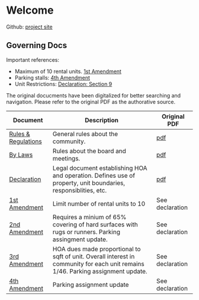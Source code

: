 # Welcome

Github: [project site](https://github.com/33rd-pl-hoa/33rd-pl-hoa.github.io)

## Governing Docs
Important references:

- Maximum of 10 rental units. [1st Amendment](governing_docs/declaration_amendments/first-amendment.md)
- Parking stalls: [4th Amendment](governing_docs/declaration_amendments/fourth-amendment.md)
- Unit Restrictions: [Declaration: Section 9](governing_docs/declaration_amendments/declaration.md#9-restrictions-on-use-of-property)

The original docucments have been digitalized for better searching and navigation. Please refer to the 
original PDF as the authorative source.

| Document | Description | Original PDF |
|-|-|-|
| [Rules & Regulations](governing_docs/rules_regulations/rules_regulations.md) | General rules about the community. | [pdf](governing_docs/rules_regulations/33rd_place_rules_regulations.pdf)
| [By Laws](governing_docs/bylaws/bylaws.md) | Rules about the board and meetings. | [pdf](governing_docs/bylaws/33rd-place-by-laws.pdf) |
| [Declaration](governing_docs/declaration_amendments/declaration.md) | Legal document establishing HOA and operation. Defines use of property, unit boundaries, responsiblities, etc. | [pdf](governing_docs/declaration_amendments/33rd_place_declaration_amendments.pdf)
| [1st Amendment](governing_docs/declaration_amendments/first-amendment.md) | Limit number of rental units to 10 | See declaration |
| [2nd Amendment](governing_docs/declaration_amendments/second-amendment.md) | Requires a minium of 65% covering of hard surfaces with rugs or runners. Parking assingment update. | See declaration |
| [3rd Amendment](governing_docs/declaration_amendments/third-amendment.md) | HOA dues made proportional to sqft of unit. Overall interest in community for each unit remains 1/46. Parking assignment update. | See declaration |
| [4th Amendment](governing_docs/declaration_amendments/fourth-amendment.md) | Parking assignment update | See declaration |




